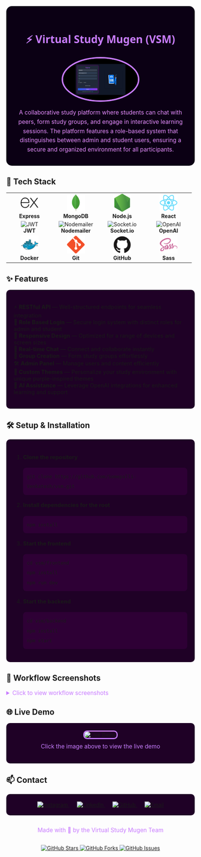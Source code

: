 <div align="center" style="background-color: #0B0014; color: #C87CFF; padding: 30px; border-radius: 15px; margin-bottom: 30px;">
  <h1 style="font-family: 'Segoe UI', Tahoma, Geneva, Verdana, sans-serif; font-weight: 900;">
    ⚡ Virtual Study Mugen (VSM)
  </h1>
  <p align="center">
    <img src="./Screenshots/signup.jpg" alt="VSM Logo" width="200" style="border: 4px solid #C87CFF; border-radius: 50%;" />
  </p>
  <p style="color: #E58CFF; font-size: 1.1em; max-width: 800px; margin: auto; line-height: 1.6;">
    A collaborative study platform where students can chat with peers, form study groups, and engage in interactive learning sessions.
    The platform features a role-based system that distinguishes between admin and student users, ensuring a secure and organized environment for all participants.
  </p>
</div>

## 🚀 Tech Stack

<table align="center" style="margin-bottom: 30px;">
  <tr>
    <td align="center" width="110">
      <img src="https://raw.githubusercontent.com/devicons/devicon/master/icons/express/express-original.svg" width="48" height="48" alt="Express" />
      <br><strong>Express</strong>
    </td>
    <td align="center" width="110">
      <img src="https://raw.githubusercontent.com/devicons/devicon/master/icons/mongodb/mongodb-original.svg" width="48" height="48" alt="MongoDB" />
      <br><strong>MongoDB</strong>
    </td>
    <td align="center" width="110">
      <img src="https://raw.githubusercontent.com/devicons/devicon/master/icons/nodejs/nodejs-original.svg" width="48" height="48" alt="Node.js" />
      <br><strong>Node.js</strong>
    </td>
    <td align="center" width="110">
      <img src="https://raw.githubusercontent.com/devicons/devicon/master/icons/react/react-original.svg" width="48" height="48" alt="React" />
      <br><strong>React</strong>
    </td>
  </tr>
  <tr>
    <td align="center" width="110">
      <img src="https://jwt.io/img/pic_logo.svg" width="48" height="48" alt="JWT" />
      <br><strong>JWT</strong>
    </td>
    <td align="center" width="110">
      <img src="https://nodemailer.com/nm_logo_200x136.png" width="48" height="48" alt="Nodemailer" />
      <br><strong>Nodemailer</strong>
    </td>
    <td align="center" width="110">
      <img src="https://socket.io/images/logo.svg" width="48" height="48" alt="Socket.io" />
      <br><strong>Socket.io</strong>
    </td>
    <td align="center" width="110">
      <img src="https://raw.githubusercontent.com/devicons/devicon/master/icons/openai/openai-original.svg" width="48" height="48" alt="OpenAI" />
      <br><strong>OpenAI</strong>
    </td>
  </tr>
  <tr>
    <td align="center" width="110">
      <img src="https://raw.githubusercontent.com/devicons/devicon/master/icons/docker/docker-original.svg" width="48" height="48" alt="Docker" />
      <br><strong>Docker</strong>
    </td>
    <td align="center" width="110">
      <img src="https://raw.githubusercontent.com/devicons/devicon/master/icons/git/git-original.svg" width="48" height="48" alt="Git" />
      <br><strong>Git</strong>
    </td>
    <td align="center" width="110">
      <img src="https://raw.githubusercontent.com/devicons/devicon/master/icons/github/github-original.svg" width="48" height="48" alt="GitHub" />
      <br><strong>GitHub</strong>
    </td>
    <td align="center" width="110">
      <img src="https://raw.githubusercontent.com/devicons/devicon/master/icons/sass/sass-original.svg" width="48" height="48" alt="Sass" />
      <br><strong>Sass</strong>
    </td>
  </tr>
</table>

## ✨ Features

<div style="background-color: #1f0126; padding: 20px; border-radius: 10px; margin-bottom: 30px; font-size: 1.05em;">
  <ul style="list-style-type: none; padding-left: 0;">
    <li>⚡ <strong>RESTful API</strong> — Well-structured endpoints for seamless integration</li>
    <li>🔐 <strong>Role Based Login</strong> — Secure login system with distinct roles for admin and student</li>
    <li>📱 <strong>Responsive Design</strong> — Optimized for a range of devices and screen sizes</li>
    <li>💬 <strong>Real-time Chat</strong> — Connect and collaborate instantly</li>
    <li>👥 <strong>Group Creation</strong> — Form study groups effortlessly</li>
    <li>🛠 <strong>Admin Panel</strong> — Manage users and content efficiently</li>
    <li>🎨 <strong>Custom Themes</strong> — Personalize your study environment with unique purple-inspired themes</li>
    <li>🤖 <strong>AI Assistance</strong> — Leverage OpenAI integrations for enhanced learning and support</li>
  </ul>
</div>

## 🛠 Setup & Installation

<div style="background-color: #1f0126; padding: 20px; border-radius: 10px; margin-bottom: 30px;">
  <ol style="font-size: 1.05em; line-height: 1.8;">
    <li>
      <strong>Clone the repository</strong>
      <pre style="background-color: #2e0035; padding: 10px; border-radius: 8px; overflow-x: auto;"><code>git clone https://github.com/Somepalli-Venkatesh/vsm.git</code></pre>
    </li>
    <li>
      <strong>Install dependencies for the root</strong>
      <pre style="background-color: #2e0035; padding: 10px; border-radius: 8px; overflow-x: auto;"><code>npm install</code></pre>
    </li>
    <li>
      <strong>Start the frontend</strong>
      <pre style="background-color: #2e0035; padding: 10px; border-radius: 8px; overflow-x: auto;"><code>cd vsm/frontend
npm install
npm run dev</code></pre>
    </li>
    <li>
      <strong>Start the backend</strong>
      <pre style="background-color: #2e0035; padding: 10px; border-radius: 8px; overflow-x: auto;"><code>cd vsm/backend
npm install
npm start</code></pre>
    </li>
  </ol>
</div>

## 📸 Workflow Screenshots

<details>
  <summary style="color: #C87CFF; font-size: 1.1em; cursor: pointer;">Click to view workflow screenshots</summary>
  <br>
  <div align="center">
    <img src="../assets/abvsm.png" alt="Workflow 1" width="400" style="margin: 10px;" />
    <img src="./screenshots/workflow2.png" alt="Workflow 2" width="400" style="margin: 10px;" />
  </div>
  <div align="center">
    <img src="./screenshots/workflow3.png" alt="Workflow 3" width="400" style="margin: 10px;" />
    <img src="./screenshots/workflow4.png" alt="Workflow 4" width="400" style="margin: 10px;" />
  </div>
  <div align="center">
    <img src="./screenshots/workflow5.png" alt="Workflow 5" width="400" style="margin: 10px;" />
    <img src="./screenshots/workflow6.png" alt="Workflow 6" width="400" style="margin: 10px;" />
  </div>
  <div align="center">
    <img src="./screenshots/workflow7.png" alt="Workflow 7" width="400" style="margin: 10px;" />
    <img src="./screenshots/workflow8.png" alt="Workflow 8" width="400" style="margin: 10px;" />
  </div>
  <div align="center">
    <img src="./screenshots/workflow9.png" alt="Workflow 9" width="400" style="margin: 10px;" />
    <img src="./screenshots/workflow10.png" alt="Workflow 10" width="400" style="margin: 10px;" />
  </div>
  <div align="center">
    <img src="./screenshots/workflow11.png" alt="Workflow 11" width="400" style="margin: 10px;" />
    <img src="./screenshots/workflow12.png" alt="Workflow 12" width="400" style="margin: 10px;" />
  </div>
  <div align="center">
    <img src="./screenshots/workflow13.png" alt="Workflow 13" width="400" style="margin: 10px;" />
    <img src="./screenshots/workflow14.png" alt="Workflow 14" width="400" style="margin: 10px;" />
  </div>
  <div align="center">
    <img src="./screenshots/workflow15.png" alt="Workflow 15" width="400" style="margin: 10px;" />
    <img src="./screenshots/workflow16.png" alt="Workflow 16" width="400" style="margin: 10px;" />
  </div>
  <div align="center">
    <img src="./screenshots/workflow17.png" alt="Workflow 17" width="400" style="margin: 10px;" />
    <img src="./screenshots/workflow18.png" alt="Workflow 18" width="400" style="margin: 10px;" />
  </div>
  <div align="center">
    <img src="./screenshots/workflow19.png" alt="Workflow 19" width="400" style="margin: 10px;" />
    <img src="./screenshots/workflow20.png" alt="Workflow 20" width="400" style="margin: 10px;" />
  </div>
</details>

## 🌐 Live Demo

<div align="center" style="background-color: #1f0126; padding: 20px; border-radius: 10px; margin-bottom: 30px;">
  <a href="https://dummyurl.com" target="_blank" style="text-decoration: none;">
    <img src="./screenshots/demo.png" alt="Live Demo" width="200" style="border: 3px solid #C87CFF; border-radius: 10px;" />
  </a>
  <p style="color: #C87CFF; margin-top: 10px; font-size: 1.1em;">Click the image above to view the live demo</p>
</div>

## 📫 Contact

<div align="center" style="background-color: #1f0126; padding: 20px; border-radius: 10px; margin-bottom: 30px;">
  <a href="https://instagram.com" target="_blank" style="margin: 0 10px;">
    <img src="./screenshots/instagram_icon.png" alt="Instagram" width="40" />
  </a>
  <a href="https://linkedin.com" target="_blank" style="margin: 0 10px;">
    <img src="./screenshots/linkedin_icon.png" alt="LinkedIn" width="40" />
  </a>
  <a href="https://github.com" target="_blank" style="margin: 0 10px;">
    <img src="./screenshots/github_icon.png" alt="GitHub" width="40" />
  </a>
  <a href="mailto:contact@vsm.com" target="_blank" style="margin: 0 10px;">
    <img src="https://img.icons8.com/color/48/000000/new-post.png" alt="Email" width="40" />
  </a>
</div>

<div align="center" style="margin-bottom: 30px;">
  <p style="color: #C87CFF; font-size: 1.1em;">Made with 💜 by the Virtual Study Mugen Team</p>
</div>

<!-- Additional Badges -->
<div align="center" style="margin-bottom: 30px;">
  <a href="https://github.com/Somepalli-Venkatesh/vsm/stargazers" target="_blank">
    <img src="https://img.shields.io/github/stars/Somepalli-Venkatesh/vsm?style=for-the-badge&logo=github&color=purple" alt="GitHub Stars" />
  </a>
  <a href="https://github.com/Somepalli-Venkatesh/vsm/network/members" target="_blank">
    <img src="https://img.shields.io/github/forks/Somepalli-Venkatesh/vsm?style=for-the-badge&logo=github&color=purple" alt="GitHub Forks" />
  </a>
  <a href="https://github.com/Somepalli-Venkatesh/vsm/issues" target="_blank">
    <img src="https://img.shields.io/github/issues/Somepalli-Venkatesh/vsm?style=for-the-badge&logo=github&color=purple" alt="GitHub Issues" />
  </a>
</div>
